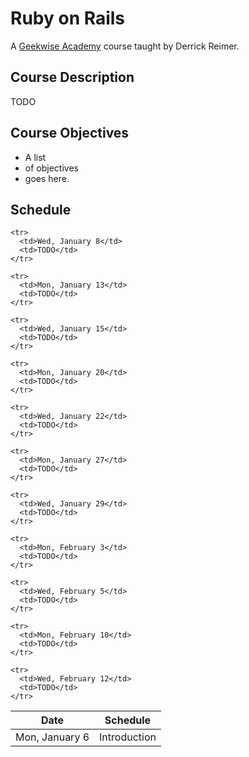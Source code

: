 # Ruby on Rails

A [Geekwise Academy](http://geekwiseacademy.com/) course taught by Derrick Reimer.

## Course Description

TODO

## Course Objectives

- A list
- of objectives
- goes here.

## Schedule

<table>
  <thead>
    <tr>
      <th>Date</th>
      <th>Schedule</th>
    </tr>
  </thead>
  <tbody>
    <tr>
      <td>Mon, January 6</td>
      <td>Introduction</td>
    </tr>

    <tr>
      <td>Wed, January 8</td>
      <td>TODO</td>
    </tr>

    <tr>
      <td>Mon, January 13</td>
      <td>TODO</td>
    </tr>

    <tr>
      <td>Wed, January 15</td>
      <td>TODO</td>
    </tr>

    <tr>
      <td>Mon, January 20</td>
      <td>TODO</td>
    </tr>

    <tr>
      <td>Wed, January 22</td>
      <td>TODO</td>
    </tr>

    <tr>
      <td>Mon, January 27</td>
      <td>TODO</td>
    </tr>

    <tr>
      <td>Wed, January 29</td>
      <td>TODO</td>
    </tr>

    <tr>
      <td>Mon, February 3</td>
      <td>TODO</td>
    </tr>

    <tr>
      <td>Wed, February 5</td>
      <td>TODO</td>
    </tr>

    <tr>
      <td>Mon, February 10</td>
      <td>TODO</td>
    </tr>

    <tr>
      <td>Wed, February 12</td>
      <td>TODO</td>
    </tr>
  </tbody>
</table>
